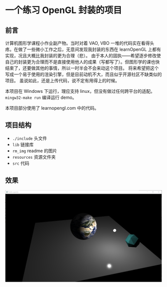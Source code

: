 # 一个练习 OpenGL 封装的项目

## 前言

计算机图形学课程小作业副产物。当时对着 VAO, VBO 一堆的代码实在看得头疼。在做了一些微小工作之后，无意间发现我封装的东西在 learnOpenGL 上都有实现，况且大概比我封装的更为合理（悲）。
由于本人的固执——希望逐步修改使自己的封装更为合理而不是直接使用他人的成果（写都写了）。但图形学的课也快结束了，还要做其他的事情，所以一时半会不会来动这个项目。
将来希望把这个写成一个易于使用的渲染引擎，但是目前动机不大，而且似乎开源社区不缺类似的项目。
虽说如此，还是上传代码，说不定有用得上的时候。

本项目在 Windows 下运行，理应支持 linux，但没有做过任何跨平台的适配。
`mingw32-make run` 编译运行 demo。

本项目部分使用了 learnopengl.com 中的代码。

## 项目结构

- `./include` 头文件
- `lib` 链接库
- `rm_img` readme 的图片
- `resources` 资源文件夹
- `src` 代码

## 效果

![](./rm_img/demo.png)

